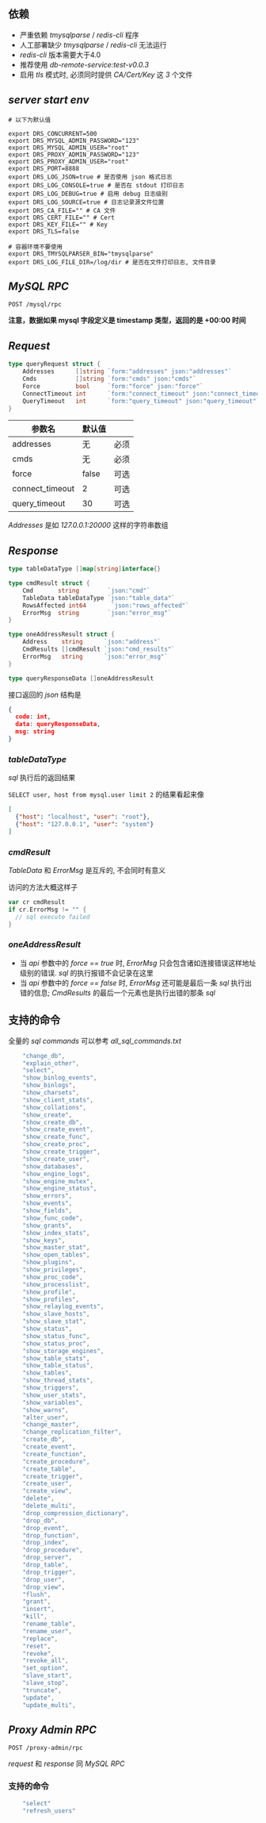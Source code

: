 ## 依赖
* 严重依赖 _tmysqlparse_ / _redis-cli_ 程序
* 人工部署缺少 _tmysqlparse_ / _redis-cli_ 无法运行
*  _redis-cli_ 版本需要大于4.0
* 推荐使用 _db-remote-service:test-v0.0.3_
* 启用 _tls_ 模式时, 必须同时提供 _CA/Cert/Key_ 这 _3_ 个文件

## _server start env_
```shell
# 以下为默认值

export DRS_CONCURRENT=500 
export DRS_MYSQL_ADMIN_PASSWORD="123" 
export DRS_MYSQL_ADMIN_USER="root"
export DRS_PROXY_ADMIN_PASSWORD="123"
export DRS_PROXY_ADMIN_USER="root"
export DRS_PORT=8888
export DRS_LOG_JSON=true # 是否使用 json 格式日志
export DRS_LOG_CONSOLE=true # 是否在 stdout 打印日志
export DRS_LOG_DEBUG=true # 启用 debug 日志级别
export DRS_LOG_SOURCE=true # 日志记录源文件位置
export DRS_CA_FILE="" # CA 文件
export DRS_CERT_FILE="" # Cert
export DRS_KEY_FILE="" # Key
export DRS_TLS=false 

# 容器环境不要使用
export DRS_TMYSQLPARSER_BIN="tmysqlparse"
export DRS_LOG_FILE_DIR=/log/dir # 是否在文件打印日志, 文件目录
```

## _MySQL RPC_

`POST /mysql/rpc`

**注意，数据如果 mysql 字段定义是 timestamp 类型，返回的是 +00:00 时间**

## _Request_
```go
type queryRequest struct {
	Addresses      []string `form:"addresses" json:"addresses"`
	Cmds           []string `form:"cmds" json:"cmds"`
	Force          bool     `form:"force" json:"force"`
	ConnectTimeout int      `form:"connect_timeout" json:"connect_timeout"`
	QueryTimeout   int      `form:"query_timeout" json:"query_timeout"`
}
```

|参数名|默认值||
| --- | --- | --- |
| addresses | 无 | 必须 |
| cmds | 无 | 必须 |
| force | false | 可选 |
| connect_timeout | 2 | 可选 |
| query_timeout | 30 | 可选 |

_Addresses_ 是如 _127.0.0.1:20000_ 这样的字符串数组

## _Response_
```go
type tableDataType []map[string]interface{}

type cmdResult struct {
	Cmd       string        `json:"cmd"`
	TableData tableDataType `json:"table_data"`
	RowsAffected int64       `json:"rows_affected"`	
	ErrorMsg  string        `json:"error_msg"`
}

type oneAddressResult struct {
	Address    string      `json:"address"`
	CmdResults []cmdResult `json:"cmd_results"`
	ErrorMsg   string      `json:"error_msg"`
}

type queryResponseData []oneAddressResult
```

接口返回的 _json_ 结构是
```json
{
  code: int,
  data: queryResponseData,
  msg: string
}
```

### _tableDataType_
_sql_ 执行后的返回结果

`SELECT user, host from mysql.user limit 2` 的结果看起来像

```json
[
  {"host": "localhost", "user": "root"},
  {"host": "127.0.0.1", "user": "system"}
]
```

### _cmdResult_
_TableData_ 和 _ErrorMsg_ 是互斥的, 不会同时有意义

访问的方法大概这样子
```go
var cr cmdResult
if cr.ErrorMsg != "" {
  // sql execute failed
}
```

### _oneAddressResult_
* 当 _api_ 参数中的 _force == true_ 时, _ErrorMsg_ 只会包含诸如连接错误这样地址级别的错误. _sql_ 的执行报错不会记录在这里
* 当 _api_ 参数中的 _force == false_ 时, _ErrorMsg_ 还可能是最后一条 _sql_ 执行出错的信息; _CmdResults_ 的最后一个元素也是执行出错的那条 _sql_


## 支持的命令
全量的 _sql commands_ 可以参考 _all_sql_commands.txt_

```go
	"change_db",
	"explain_other",
	"select",
	"show_binlog_events",
	"show_binlogs",
	"show_charsets",
	"show_client_stats",
	"show_collations",
	"show_create",
	"show_create_db",
	"show_create_event",
	"show_create_func",
	"show_create_proc",
	"show_create_trigger",
	"show_create_user",
	"show_databases",
	"show_engine_logs",
	"show_engine_mutex",
	"show_engine_status",
	"show_errors",
	"show_events",
	"show_fields",
	"show_func_code",
	"show_grants",
	"show_index_stats",
	"show_keys",
	"show_master_stat",
	"show_open_tables",
	"show_plugins",
	"show_privileges",
	"show_proc_code",
	"show_processlist",
	"show_profile",
	"show_profiles",
	"show_relaylog_events",
	"show_slave_hosts",
	"show_slave_stat",
	"show_status",
	"show_status_func",
	"show_status_proc",
	"show_storage_engines",
	"show_table_stats",
	"show_table_status",
	"show_tables",
	"show_thread_stats",
	"show_triggers",
	"show_user_stats",
	"show_variables",
	"show_warns",
	"alter_user",
	"change_master",
	"change_replication_filter",
	"create_db",
	"create_event",
	"create_function",
	"create_procedure",
	"create_table",
	"create_trigger",
	"create_user",
	"create_view",
	"delete",
	"delete_multi",
	"drop_compression_dictionary",
	"drop_db",
	"drop_event",
	"drop_function",
	"drop_index",
	"drop_procedure",
	"drop_server",
	"drop_table",
	"drop_trigger",
	"drop_user",
	"drop_view",
	"flush",
	"grant",
	"insert",
	"kill",
	"rename_table",
	"rename_user",
	"replace",
	"reset",
	"revoke",
	"revoke_all",
	"set_option",
	"slave_start",
	"slave_stop",
	"truncate",
	"update",
	"update_multi",
```

## _Proxy Admin RPC_

`POST /proxy-admin/rpc`

_request_ 和 _response_ 同 _MySQL RPC_

### 支持的命令
```go
    "select"
    "refresh_users"
```